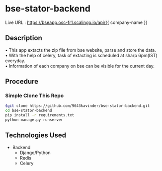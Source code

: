 # bse-stator-backend

Live URL : https://bseapp.osc-fr1.scalingo.io/api/{{ company-name }}

## Description
• This app extacts the zip file from bse website, parse and store the data.</br>
• With the help of celery, task of extacting is scheduled at sharp 6pm(IST) everyday.</br>
• Information of each company on bse can be visible for the current day.</br>

## Procedure
### Simple Clone This Repo

```bash
$git clone https://github.com/9643kavinder/bse-stator-backend.git
cd bse-stator-backend
pip install -r requirements.txt
python manage.py runserver
```

## Technologies Used
* Backend
  * Django/Python
  * Redis
  * Celery
